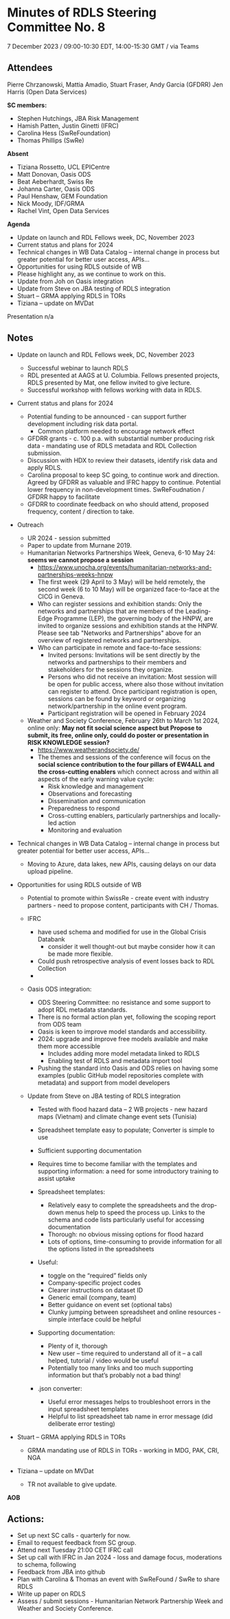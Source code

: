 # Minutes of RDLS Steering Committee No. 8

7 December 2023 / 09:00-10:30 EDT, 14:00-15:30 GMT / via Teams

## Attendees

Pierre Chrzanowski, Mattia Amadio, Stuart Fraser, Andy Garcia (GFDRR) 
Jen Harris (Open Data Services)

**SC members:** 
- Stephen Hutchings, JBA Risk Management
- Hamish Patten, Justin Ginetti (IFRC)
- Carolina Hess (SwReFoundation)
- Thomas Phillips (SwRe)

**Absent**
- Tiziana Rossetto, UCL EPICentre
- Matt Donovan, Oasis ODS
- Beat Aeberhardt, Swiss Re
- Johanna Carter, Oasis ODS
- Paul Henshaw, GEM Foundation
- Nick Moody, IDF/GRMA
- Rachel Vint, Open Data Services

**Agenda**
- Update on launch and RDL Fellows week, DC, November 2023
- Current status and plans for 2024
- Technical changes in WB Data Catalog – internal change in process but greater potential for better user access, APIs…
- Opportunities for using RDLS outside of WB
- Please highlight any, as we continue to work on this.
- Update from Joh on Oasis integration 
- Update from Steve on JBA testing of RDLS integration
- Stuart – GRMA applying RDLS in TORs
- Tiziana – update on MVDat
 
Presentation
n/a




## Notes
- Update on launch and RDL Fellows week, DC, November 2023
  - Successful webinar to launch RDLS
  - RDL presented at AAGS at U. Columbia. Fellows presented projects, RDLS presented by Mat, one fellow invited to give lecture.
  - Successful workshop with fellows working with data in RDLS.

- Current status and plans for 2024
  - Potential funding to be announced - can support further development including risk data portal.
    - Common platform needed to encourage network effect 
  - GFDRR grants - c. 100 p.a. with substantial number producing risk data - mandating use of RDLS metadata and RDL Collection submission.
  - Discussion with HDX to review their datasets, identify risk data and apply RDLS.
  - Carolina proposal to keep SC going, to continue work and direction. Agreed by GFDRR as valuable and IFRC happy to continue. Potential lower frequency in non-development times. SwReFoudnation / GFDRR happy to facilitate
  - GFDRR to coordinate feedback on who should attend, proposed frequency, content / direction to take.
   

- Outreach
  - UR 2024 - session submitted
  - Paper to update from Murnane 2019.
  - Humanitarian Networks Partnerships Week, Geneva, 6-10 May 24: **seems we cannot propose a session**
      - https://www.unocha.org/events/humanitarian-networks-and-partnerships-weeks-hnpw
      - The first week (29 April to 3 May) will be held remotely, the second week (6 to 10 May) will be organized face-to-face at the CICG in Geneva.
      - Who can register sessions and exhibition stands: Only the networks and partnerships that are members of the Leading-Edge Programme (LEP), the governing body of the HNPW, are invited to organize sessions and exhibition stands at the HNPW. Please see tab "Networks and Partnerships" above for an overview of registered networks and partnerships.
      - Who can participate in remote and face-to-face sessions:
          - Invited persons: Invitations will be sent directly by the networks and partnerships to their members and stakeholders for the sessions they organize.
          - Persons who did not receive an invitation: Most session will be open for public access, where also those without invitation can register to attend. Once participant registration is open, sessions can be found by keyword or organizing network/partnership in the online event program.
          - Participant registration will be opened in February 2024 
  - Weather and Society Conference, February 26th to March 1st 2024, online only: **May not fit social science aspect but Propose to submit, its free, online only, could do poster or presentation in RISK KNOWLEDGE session?**
      - https://www.weatherandsociety.de/
      - The themes and sessions of the conference will focus on the **social science contribution to the four pillars of EW4ALL and the cross-cutting enablers** which connect across and within all aspects of the early warning value cycle:
        - Risk knowledge and management
        - Observations and forecasting
        - Dissemination and communication
        - Preparedness to respond
        - Cross-cutting enablers, particularly partnerships and locally-led action
        - Monitoring and evaluation


- Technical changes in WB Data Catalog – internal change in process but greater potential for better user access, APIs…
  - Moving to Azure, data lakes, new APIs, causing delays on our data upload pipeline.

- Opportunities for using RDLS outside of WB
  - Potential to promote within SwissRe - create event with industry partners - need to propose content, participants with CH / Thomas.

  - IFRC
    - have used schema and modified for use in the Global Crisis Databank
      - consider it well thought-out but maybe consider how it can be made more flexible.  
    - Could push retrospective analysis of event losses back to RDL Collection
    - 

  - Oasis ODS integration: 
    - ODS Steering Committee: no resistance and some support to adopt RDL metadata standards.
    - There is no formal action plan yet, following the scoping report from ODS team
    - Oasis is keen to improve model standards and accessibility.
    - 2024: upgrade and improve free models available and make them more accessible
      - Includes adding more model metadata linked to RDLS
      - Enabling test of RDLS and metadata import tool
    - Pushing the standard into Oasis and ODS relies on having some examples (public GitHub model repositories complete with metadata) and support from model developers
  
  - Update from Steve on JBA testing of RDLS integration
    - Tested with flood hazard data – 2 WB projects - new hazard maps (Vietnam) and climate change event sets (Tunisia) 
    - Spreadsheet template easy to populate; Converter is simple to use
    - Sufficient supporting documentation
    - Requires time to become familiar with the templates and supporting information: a need for some introductory training to assist uptake 
  
    - Spreadsheet templates:
      - Relatively easy to complete the spreadsheets and the drop-down menus help to speed the process up. Links to the schema and code lists particularly useful for accessing documentation
      - Thorough: no obvious missing options for flood hazard
      - Lots of options, time-consuming to provide information for all the options listed in the spreadsheets
  
    - Useful:
      - toggle on the “required” fields only
      - Company-specific project codes
      - Clearer instructions on dataset ID
      - Generic email (company, team)
      - Better guidance on event set (optional tabs)
      - Clunky jumping between spreadsheet and online resources - simple interface could be helpful
  
    - Supporting documentation:
      - Plenty of it, thorough
      - New user – time required to understand all of it – a call helped, tutorial / video would be useful
      - Potentially too many links and too much supporting information but that’s probably not a bad thing!
  
    - .json converter: 
      - Useful error messages helps to troubleshoot errors in the input spreadsheet templates 
      - Helpful to list spreadsheet tab name in error message (did deliberate error testing)

- Stuart – GRMA applying RDLS in TORs
  - GRMA mandating use of RDLS in TORs - working in MDG, PAK, CRI, NGA

- Tiziana – update on MVDat
  - TR not available to give update.


 **AOB**  

 

## Actions:  
- Set up next SC calls - quarterly for now.
- Email to request feedback from SC group.
- Attend next Tuesday 21:00 CET IFRC call
- Set up call with IFRC in Jan 2024 - loss and damage focus, moderations to schema, following 
- Feedback from JBA into github
- Plan with Carolina & Thomas an event with SwReFound / SwRe to share RDLS
- Write up paper on RDLS
- Assess / submit sessions - Humanitarian Network Partnership Week and Weather and Society Conference.

  
    
